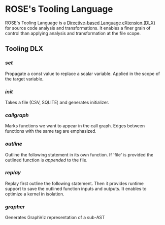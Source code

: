 ROSE's Tooling Language
=======================

ROSE's Tooling Language is a [Directive-based Language eXtension (DLX)](../../src/frontend/DLX/) for source code analysis and transformations.
It enables a finer grain of control than applying analysis and transformation at the file scope.

## Tooling DLX



### *set*

Propagate a const value to replace a scalar variable. Applied in the scope of the target variable.

### *init*

Takes a file (CSV, SQLITE) and generates initializer. 

### *callgraph*

Marks functions we want to appear in the call graph. Edges between functions with the same tag are emphasized.

### *outline*

Outline the following statement in its own function. If 'file' is provided the outlined function is *appended* to the file.

### *replay*

Replay first outline the following statement. Then it provides runtime support to save the outlined function inputs and outputs. It enables to optimize a kernel in isolation.

### *grapher*

Generates GraphViz representation of a sub-AST

